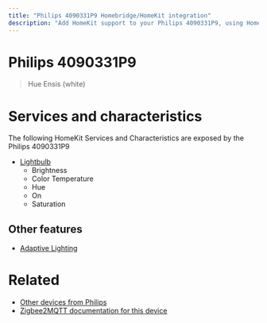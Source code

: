 ```yaml
---
title: "Philips 4090331P9 Homebridge/HomeKit integration"
description: "Add HomeKit support to your Philips 4090331P9, using Homebridge, Zigbee2MQTT and homebridge-z2m."
---
```

<!---
This file has been GENERATED using src/docgen/docgen.ts
DO NOT EDIT THIS FILE MANUALLY!
-->
# Philips 4090331P9
> Hue Ensis (white)


# Services and characteristics
The following HomeKit Services and Characteristics are exposed by
the Philips 4090331P9

* [Lightbulb](../../light.md)
  * Brightness
  * Color Temperature
  * Hue
  * On
  * Saturation

## Other features
* [Adaptive Lighting](../../light.md)

# Related
* [Other devices from Philips](../index.md#philips)
* [Zigbee2MQTT documentation for this device](https://www.zigbee2mqtt.io/devices/4090331P9.html)